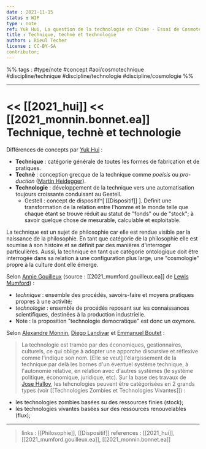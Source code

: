```yaml
---
date : 2021-11-15
status : WIP
type : note
ref: Yuk Hui, La question de la technologie en Chine - Essai de Cosmotechnique, 2021
title : Technique, technè et technologie
authors : Rieul Techer
license : CC-BY-SA
contributor;
---
```


%% tags : #type/note #concept #aoi/cosmotechnique #discipline/technique #discipline/technologie #discipline/cosmologie  %% 

---

<< [[2021_hui]]
<< [[2021_monnin.bonnet.ea]]
Technique, technè et technologie
===

Différences de concepts par [Yuk Hui](http://www.digitalmilieu.net/yuk/) :
- **Technique** : catégorie générale de toutes les formes de fabrication et de pratiques. 
- **Technè** : conception grecque de la technique comme *poeisis* ou *pro-duction* ([Martin Heidegger](https://fr.wikipedia.org/wiki/Martin_Heidegger)).
- **Technologie** : développement de la technique vers une automatisation toujours croissante conduisant au Gestell. 
	- Gestell : concept de dispositif^[ [[Dispositif]] ]. Definit une transformation de la relation entre l'homme et le monde telle que chaque étant se trouve réduit au statut de "fonds" ou de "stock"; à savoir quelque chose de mesurable, calculable et exploitable. 

La technique est un sujet de philosophie car elle est rendue visible par la naissance de la philosophie. En tant que catégorie de la philosophie elle est soumise à son histoire et se définit par des manières d'interroger particulières. Aussi, la technique en tant que catégorie ontologique doit être interrogée dans sa relation à une configuration plus large, une "cosmologie" propre à la culture dont elle émerge. 

Selon [Annie Gouilleux]() (source : [[2021_mumford.gouilleux.ea]] de [Lewis Mumford](https://fr.wikipedia.org/wiki/Lewis_Mumford)) :
- *technique* : ensemble des procédés, savoirs-faire et moyens pratiques propres à une activité;
- *technologie* : ensemble de procédés reposant sur les connaissances scientifiques, destinées à la production industrielle.
- Note : la proposition "technologie democratique" est donc un oxymore.

Selon [Alexandre Monnin](https://cv.archives-ouvertes.fr/alexandre-monnin), [Diego Landivar](https://diegolandivar.wordpress.com/) et [Emmanuel Boutet](https://www.esc-clermont.fr/professeur/emmanuel-bonnet/) : 
> La technologie est tramée par des économiques, gestionnaires, culturels, ce qui oblige à adopter une apporche discursive et réflexive comme l'indique son nom. [Elle se veut] l'élargissement de la technique par delà les bornes d'un éventuel système technique, à l'autonomie relative, en relation avec d'autres systèmes (le système politique, économique, juridique, etc). 
Sur la base des travaux de [Jose Halloy](https://twitter.com/jhalloy), les tehcnologies peuvent être catégorisées en 2 grands types (voir [[Technologies Zombies et Technologies Vivantes]]) :
- les technologies zombies basées su des ressources finies (stock);
- les technologies vivantes  basées sur des ressources renouvelables (flux);


---
> links : [[Philosophie]], [[Dispositif]]
> references :  [[2021_hui]], [[2021_mumford.gouilleux.ea]], [[2021_monnin.bonnet.ea]]